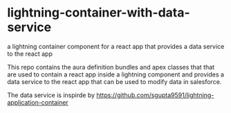 # lightning-container-with-data-service
a lightning container component for a react app that provides a data service to the react app

This repo contains the aura definition bundles and apex classes that that are used to contain a react app inside a lightning component and provides a data service to the react app that can be used to modify data in salesforce.

The data service is inspirde by https://github.com/sgupta9591/lightning-application-container

